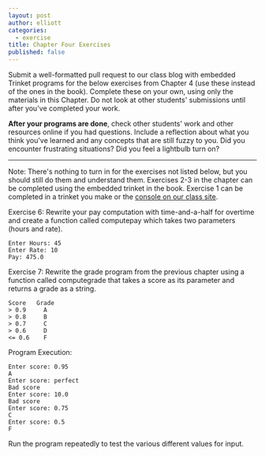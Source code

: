 ```yaml
---
layout: post
author: elliott
categories:
  - exercise
title: Chapter Four Exercises
published: false
---
```


Submit a well-formatted pull request to our class blog with embedded Trinket programs for the below
exercises from Chapter 4 (use these instead of the ones in the book).
Complete these on your own, using only the materials in this Chapter. Do not
look at other students' submissions until after you've completed your work.  

**After your programs are done**, check other students' work and other resources online if you had questions.
Include a reflection about what you think you've learned and any concepts that are still fuzzy to you.
Did you encounter frustrating situations? Did you feel a lightbulb turn on?

___

Note: There's nothing to turn in for the exercises not listed below, but you should still do them and understand them.
Exercises 2-3 in the chapter can be completed using the embedded trinket in the book.  Exercise 1 
can be completed in a trinket you make or the [console on our class site](http://silshack.github.io/summer2017/console.html).

Exercise 6: Rewrite your pay computation with time-and-a-half for overtime and create a function 
called computepay which takes two parameters (hours and rate).

    Enter Hours: 45
    Enter Rate: 10
    Pay: 475.0
    
Exercise 7: Rewrite the grade program from the previous chapter using a function called computegrade 
that takes a score as its parameter and returns a grade as a string.

    Score   Grade
    > 0.9     A
    > 0.8     B
    > 0.7     C
    > 0.6     D
    <= 0.6    F
    
Program Execution:

    Enter score: 0.95
    A
    Enter score: perfect
    Bad score
    Enter score: 10.0
    Bad score
    Enter score: 0.75
    C
    Enter score: 0.5
    F
    
Run the program repeatedly to test the various different values for input.